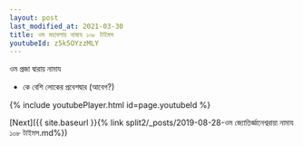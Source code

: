 ```yaml
---
layout: post
last_modified_at: 2021-03-30
title: ওম মহাবলায় নামায ১০৮ টাইমস
youtubeId: z5k5OYzzMLY
---
```

 
 
 ওম প্রজা দ্বারায় নামায  
 
 -  কে বেশি লোকের প্রবেশদ্বার (আবেগ?) 
 
  
 
  
 
 
 
 
 
 


{% include youtubePlayer.html id=page.youtubeId %}
 
[Next]({{ site.baseurl }}{% link  split2/_posts/2019-08-28-ওম জ্যোতির্জ্ঞানেশ্বরায়া নামায ১০৮ টাইমস.md%})
 
